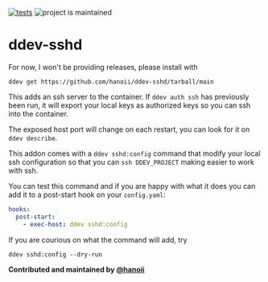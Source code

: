 [![tests](https://github.com/ddev/ddev-addon-template/actions/workflows/tests.yml/badge.svg)](https://github.com/ddev/ddev-addon-template/actions/workflows/tests.yml)
![project is maintained](https://img.shields.io/maintenance/yes/2024.svg)

# ddev-sshd <!-- omit in toc -->

For now, I won't be providing releases, please install with

```
ddev get https://github.com/hanoii/ddev-sshd/tarball/main
```

This adds an ssh server to the container. If `ddev auth ssh` has previously been
run, it will export your local keys as authorized keys so you can ssh into the
container.

The exposed host port will change on each restart, you can look for it on
`ddev describe`.

This addon comes with a `ddev sshd:config` command that modify your local ssh
configuration so that you can `ssh DDEV_PROJECT` making easier to work with ssh.

You can test this command and if you are happy with what it does you can add it
to a post-start hook on your `config.yaml`:

```yaml
hooks:
  post-start:
    - exec-host: ddev sshd:config
```

If you are courious on what the command will add, try

```
ddev sshd:config --dry-run
```

**Contributed and maintained by [@hanoii](https://github.com/hanoii)**
